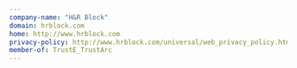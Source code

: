 ```yaml
---
company-name: "H&R Block"
domain: hrblock.com
home: http://www.hrblock.com
privacy-policy: http://www.hrblock.com/universal/web_privacy_policy.html
member-of: TrustE_TrustArc
---
```




